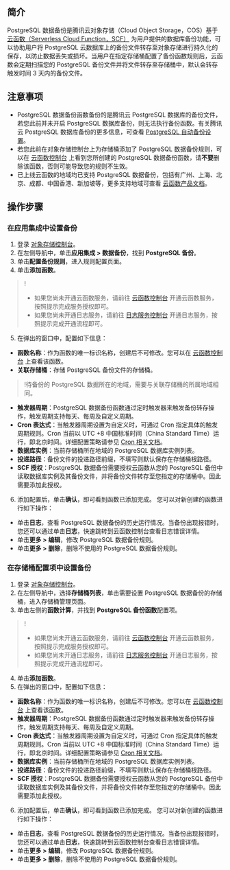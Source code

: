 ## 简介

PostgreSQL 数据备份是腾讯云对象存储（Cloud Object Storage，COS）基于 [云函数（Serverless Cloud Function，SCF）](https://cloud.tencent.com/document/product/583) 为用户提供的数据库备份功能，可以协助用户将 PostgreSQL 云数据库上的备份文件转存至对象存储进行持久化的保存，以防止数据丢失或损坏。当用户在指定存储桶配置了备份函数规则后，云函数会定期扫描您的 PostgreSQL 备份文件并将文件转存至存储桶中，默认会转存触发时间 3 天内的备份文件。

## 注意事项

- PostgreSQL 数据备份函数备份的是腾讯云 PostgreSQL 数据库的备份文件，若您此前并未开启 PostgreSQL 数据库备份，则无法执行备份函数。有关腾讯云 PostgreSQL 数据库备份的更多信息，可查看 [PostgreSQL 自动备份设置](https://cloud.tencent.com/document/product/409/68388)。
- 若您此前在对象存储控制台上为存储桶添加了 PostgreSQL 数据备份规则，可以在 [云函数控制台](https://console.cloud.tencent.com/scf/list?rid=1&ns=default) 上看到您所创建的 PostgreSQL  数据备份函数，请**不要**删除该函数，否则可能导致您的规则不生效。
- 已上线云函数的地域均已支持 PostgreSQL 数据备份，包括有广州、上海、北京、成都、中国香港、新加坡等，更多支持地域可查看 [云函数产品文档](https://cloud.tencent.com/document/product/583)。

## 操作步骤

### 在应用集成中设置备份

1. 登录 [对象存储控制台](https://console.cloud.tencent.com/cos5)。
2. 在左侧导航中，单击**应用集成 > 数据备份**，找到 **PostgreSQL 备份**。
3. 单击**配置备份规则**，进入规则配置页面。
4. 单击**添加函数**。
>!
>- 如果您尚未开通云函数服务，请前往 [云函数控制台](https://console.cloud.tencent.com/scf) 开通云函数服务，按照提示完成服务授权即可。
>- 如果您尚未开通日志服务，请前往 [日志服务控制台](https://console.cloud.tencent.com/cls) 开通日志服务，按照提示完成开通流程即可。
5. 在弹出的窗口中，配置如下信息：
 - **函数名称**：作为函数的唯一标识名称，创建后不可修改。您可以在 [云函数控制台](https://console.cloud.tencent.com/scf/list?rid=1&ns=default) 上查看该函数。
 - **关联存储桶**：存储 PostgreSQL 备份文件的存储桶。
>!待备份的 PostgreSQL 数据所在的地域，需要与关联存储桶的所属地域相同。
 - **触发器周期**：PostgreSQL 数据备份函数通过定时触发器来触发备份转存操作，触发周期支持每天、每周及自定义周期。
 - **Cron 表达式**：当触发器周期设置为自定义时，可通过 Cron 指定具体的触发周期规则。Cron 当前以 UTC +8 中国标准时间（China Standard Time）运行，即北京时间。详细配置策略请参见 [Cron 相关文档](https://cloud.tencent.com/document/product/583/9708#cron-.E8.A1.A8.E8.BE.BE.E5.BC.8F)。
 - **数据库实例**：当前存储桶所在地域的 PostgreSQL 数据库实例列表。
 - **投递路径**：备份文件的投递路径前缀，不填写则默认保存在存储桶根路径。
 - **SCF 授权**：PostgreSQL 数据备份需要授权云函数从您的 PostgreSQL 备份中读取数据库实例及其备份文件，并将备份文件转存至您指定的存储桶中。因此需要添加此授权。
6. 添加配置后，单击**确认**，即可看到函数已添加完成。
您可以对新创建的函数进行如下操作：
 - 单击**日志**，查看 PostgreSQL 数据备份的历史运行情况。当备份出现报错时，您还可以通过单击**日志**，快速跳转到云函数控制台查看日志错误详情。
 - 单击**更多 > 编辑**，修改 PostgreSQL 数据备份规则。
 - 单击**更多 > 删除**，删除不使用的 PostgreSQL 数据备份规则。


### 在存储桶配置项中设置备份

1. 登录 [对象存储控制台](https://console.cloud.tencent.com/cos)。
2. 在左侧导航中，选择**存储桶列表**，单击需要设置 PostgreSQL 数据备份的存储桶，进入存储桶管理页面。
3. 单击左侧的**函数计算**，并找到 **PostgreSQL 备份函数**配置项。
>!
>- 如果您尚未开通云函数服务，请前往 [云函数控制台](https://console.cloud.tencent.com/scf) 开通云函数服务，按照提示完成服务授权即可。
>- 如果您尚未开通日志服务，请前往 [日志服务控制台](https://console.cloud.tencent.com/cls) 开通日志服务，按照提示完成开通流程即可。
4. 单击**添加函数**。
5. 在弹出的窗口中，配置如下信息：
 - **函数名称**：作为函数的唯一标识名称，创建后不可修改。您可以在 [云函数控制台](https://console.cloud.tencent.com/scf/list?rid=1&ns=default) 上查看该函数。
 - **触发器周期**：PostgreSQL 数据备份函数通过定时触发器来触发备份转存操作，触发周期支持每天、每周及自定义周期。
 - **Cron 表达式**：当触发器周期设置为自定义时，可通过 Cron 指定具体的触发周期规则。Cron 当前以 UTC +8 中国标准时间（China Standard Time）运行，即北京时间。详细配置策略请参见 [Cron 相关文档](https://cloud.tencent.com/document/product/583/9708#cron-.E8.A1.A8.E8.BE.BE.E5.BC.8F)。
 - **数据库实例**：当前存储桶所在地域的 PostgreSQL 数据库实例列表。
 - **投递路径**：备份文件的投递路径前缀，不填写则默认保存在存储桶根路径。
 - **SCF 授权**：PostgreSQL 数据备份需要授权云函数从您的 PostgreSQL 备份中读取数据库实例及其备份文件，并将备份文件转存至您指定的存储桶中。因此需要添加此授权。
6. 添加配置后，单击**确认**，即可看到函数已添加完成。
您可以对新创建的函数进行如下操作：
 - 单击**日志**，查看 PostgreSQL 数据备份的历史运行情况。当备份出现报错时，您还可以通过单击**日志**，快速跳转到云函数控制台查看日志错误详情。
 - 单击**更多 > 编辑**，修改 PostgreSQL 数据备份规则。
 - 单击**更多 > 删除**，删除不使用的 PostgreSQL 数据备份规则。

